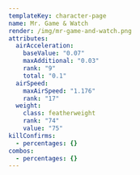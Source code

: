 ```yaml
---
templateKey: character-page
name: Mr. Game & Watch
render: /img/mr-game-and-watch.png
attributes:
  airAcceleration:
    baseValue: "0.07"
    maxAdditional: "0.03"
    rank: "9"
    total: "0.1"
  airSpeed:
    maxAirSpeed: "1.176"
    rank: "17"
  weight:
    class: featherweight
    rank: "74"
    value: "75"
killConfirms:
  - percentages: {}
combos:
  - percentages: {}
---
```


